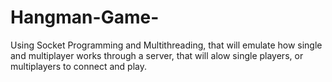 # Hangman-Game-
Using Socket Programming and Multithreading, that will emulate how single and multiplayer works through a server, that will alow single players, or multiplayers to connect and play.
